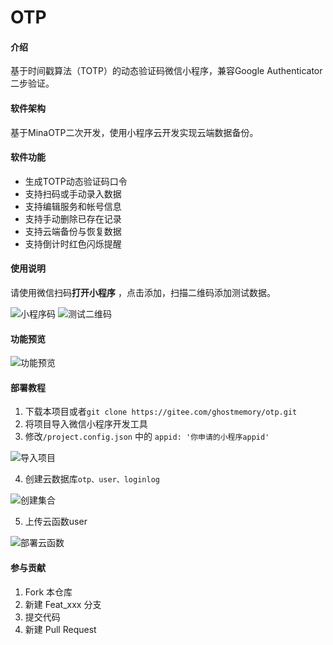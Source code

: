 # OTP

#### 介绍

基于时间戳算法（TOTP）的动态验证码微信小程序，兼容Google Authenticator二步验证。

#### 软件架构

基于MinaOTP二次开发，使用小程序云开发实现云端数据备份。


#### 软件功能

- 生成TOTP动态验证码口令
- 支持扫码或手动录入数据
- 支持编辑服务和帐号信息
- 支持手动删除已存在记录
- 支持云端备份与恢复数据
- 支持倒计时红色闪烁提醒

#### 使用说明

请使用微信扫码**打开小程序** ，点击添加，扫描二维码添加测试数据。

![小程序码](https://images.gitee.com/uploads/images/2020/0824/162015_16d7b5d8_21964.jpeg "小程序码.jpg") 
![测试二维码](https://images.gitee.com/uploads/images/2020/0902/093130_a25d3829_21964.png "b57b6e45240cdf492400d07a0007abe1.png")


#### 功能预览

![功能预览](https://images.gitee.com/uploads/images/2020/0825/163947_84f07ef0_21964.png "功能预览.png")


#### 部署教程

1. 下载本项目或者``` git clone https://gitee.com/ghostmemory/otp.git ```
2. 将项目导入微信小程序开发工具
3. 修改```/project.config.json``` 中的 ```appid: '你申请的小程序appid' ```

![导入项目](https://images.gitee.com/uploads/images/2020/0826/094614_ff815457_21964.png "导入.png")


4. 创建云数据库```otp、user、loginlog```

![创建集合](https://images.gitee.com/uploads/images/2020/0826/095806_1c7c7d75_21964.png "新建.png")

5. 上传云函数user

![部署云函数](https://images.gitee.com/uploads/images/2020/0826/095634_ec09226a_21964.png "部署.png")


#### 参与贡献

1.  Fork 本仓库
2.  新建 Feat_xxx 分支
3.  提交代码
4.  新建 Pull Request


